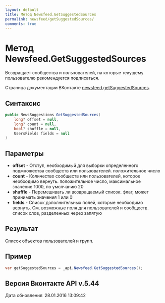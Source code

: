 ```yaml
---
layout: default
title: Метод Newsfeed.GetSuggestedSources
permalink: newsfeed/getSuggestedSources/
comments: true
---
```

# Метод Newsfeed.GetSuggestedSources
Возвращает сообщества и пользователей, на которые текущему пользователю рекомендуется подписаться.

Страница документации ВКонтакте [newsfeed.getSuggestedSources](https://vk.com/dev/newsfeed.getSuggestedSources).

## Синтаксис
``` csharp
public NewsSuggestions GetSuggestedSources(
	long? offset = null,
	long? count = null,
	bool? shuffle = null,
	UsersFields fields = null
)
```

## Параметры
+ **offset** - Отступ, необходимый для выборки определенного подмножества сообществ или пользователей. положительное число
+ **count** - Количество сообществ или пользователей, которое необходимо вернуть. положительное число, максимальное значение 1000, по умолчанию 20
+ **shuffle** - Перемешивать ли возвращаемый список. флаг, может принимать значения 1 или 0
+ **fields** - Список дополнительных полей, которые необходимо вернуть. См. возможные поля для пользователей и сообществ. список слов, разделенных через запятую

## Результат
Список объектов пользователей и групп.

## Пример
``` csharp
var getSuggestedSources = _api.Newsfeed.GetSuggestedSources();
```

## Версия Вконтакте API v.5.44
Дата обновления: 28.01.2016 13:09:42
